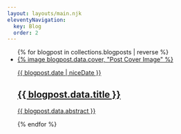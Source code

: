 ```yaml
---
layout: layouts/main.njk
eleventyNavigation:
  key: Blog
  order: 2
---
```


<ul class="blogpostList">
  {% for blogpost in collections.blogposts | reverse %}
  <li>
    <a href="{{ blogpost.url }}">
      <article class="card card-hover">
        {% image blogpost.data.cover, "Post Cover Image" %}
        <p class="post_date">{{ blogpost.date | niceDate }}</p>
        <h2 class="post_title">{{ blogpost.data.title }}</h2>
        <p class="post_abstract">{{ blogpost.data.abstract }}</p>
      </article>
    </a>
  </li>
  {% endfor %}
</ul>